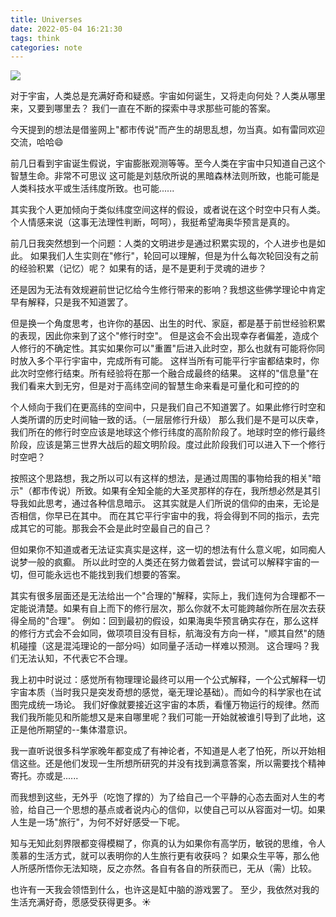 ```yaml
---
title: Universes
date: 2022-05-04 16:21:30
tags: think
categories: note
---
```

![](https://images.pexels.com/photos/1257860/pexels-photo-1257860.jpeg?crop=entropy&cs=srgb&dl=pexels-carlos-jairo-6332857.jpg&fit=crop&fm=jpg&h=2000&w=2000)

对于宇宙，人类总是充满好奇和疑惑。宇宙如何诞生，又将走向何处？人类从哪里来，又要到哪里去？
我们一直在不断的探索中寻求那些可能的答案。

今天提到的想法是借鉴网上"都市传说"而产生的胡思乱想，勿当真。如有雷同欢迎交流，哈哈😄

前几日看到宇宙诞生假说，宇宙膨胀观测等等。至今人类在宇宙中只知道自己这个智慧生命。非常不可思议
这可能是刘慈欣所说的黑暗森林法则所致，也能可能是人类科技水平或生活纬度所致。也可能......

<!-- more -->

其实我个人更加倾向于类似纬度空间这样的假设，或者说在这个时空中只有人类。
个人情感来说（这事无法理性判断，呵呵），我挺希望海奥华预言是真的。

前几日我突然想到一个问题：人类的文明进步是通过积累实现的，个人进步也是如此。
如果我们人生实则在"修行"，轮回可以理解，但是为什么每次轮回没有之前的经验积累（记忆）呢？
如果有的话，是不是更利于灵魂的进步？

还是因为无法有效规避前世记忆给今生修行带来的影响？我想这些佛学理论中肯定早有解释，只是我不知道罢了。

但是换一个角度思考，也许你的基因、出生的时代、家庭，都是基于前世经验积累的表现，因此你来到了这个"修行时空"。
但是这会不会出现幸存者偏差，造成个人修行的不确定性。其实如果你可以"重置"后进入此时空，那么也就有可能将你同时放入多个平行宇宙中，完成所有可能。
这样当所有可能平行宇宙都结束时，你此次时空修行结束。所有经验将在那一个融合成最终的结果。
这样的"信息量"在我们看来大到无穷，但是对于高纬空间的智慧生命来看是可量化和可控的的

个人倾向于我们在更高纬的空间中，只是我们自己不知道罢了。如果此修行时空和人类所谓的历史时间轴一致的话。（一层层修行升级）
那么我们是不是可以庆幸，我们所在的修行时空应该是地球这个修行纬度的高阶阶段了。地球时空的修行最终阶段，应该是第三世界大战后的超文明阶段。度过此阶段我们可以进入下一个修行时空吧？

按照这个思路想，我之所以可以有这样的想法，是通过周围的事物给我的相关"暗示"（都市传说）所致。如果有全知全能的大圣灵那样的存在，我所想必然是其引导我如此思考，通过各种信息暗示。
这其实就是人们所说的信仰的由来，无论是否相信，你早已在其中。
而在其它平行宇宙中的我，将会得到不同的指示，去完成其它的可能。那我会不会是此时空最自己的自己？

但如果你不知道或者无法证实真实是这样，这一切的想法有什么意义呢，如同痴人说梦一般的疯癫。
所以此时空的人类还在努力做着尝试，尝试可以解释宇宙的一切，但可能永远也不能找到我们想要的答案。

其实有很多层面还是无法给出一个"合理的"解释，实际上，我们连何为合理都不一定能说清楚。如果有自上而下的修行层次，那么你就不太可能跨越你所在层次去获得全局的"合理"。
例如：回到最初的假设，如果海奥华预言确实存在，那么这样的修行方式会不会如同，做项项目没有目标，航海没有方向一样，"顺其自然"的随机碰撞（这是混沌理论的一部分吗）如同量子活动一样难以预测。
这合理吗？我们无法认知，不代表它不合理。

我上初中时说过：感觉所有物理理论最终可以用一个公式解释，一个公式解释一切宇宙本质（当时我只是突发奇想的感觉，毫无理论基础）。而如今的科学家也在试图完成统一场论。
我们好像就要接近这宇宙的本质，看懂万物运行的规律。然而我们我所能见和所能想又是来自哪里呢？我们可能一开始就被谁引导到了此地，这正是他所期望的--集体潜意识。

我一直听说很多科学家晚年都变成了有神论者，不知道是人老了怕死，所以开始相信这些。还是他们发现一生所想所研究的并没有找到满意答案，所以需要找个精神寄托。亦或是......

而我想到这些，无外乎（吃饱了撑的）为了给自己一个平静的心态去面对人生的考验，给自己一个思想的基点或者说内心的信仰，以使自己可以从容面对一切。如果人生是一场"旅行"，为何不好好感受一下呢。

知与无知此刻界限都变得模糊了，你真的认为如果你有高学历，敏锐的思维，令人羡慕的生活方式，就可以表明你的人生旅行更有收获吗？
如果众生平等，那么他人所感所悟你无法知晓，反之亦然。各自有各自的所获而已，无从（需）比较。

也许有一天我会领悟到什么，也许这是缸中脑的游戏罢了。
至少，我依然对我的生活充满好奇，愿感受获得更多。☀️